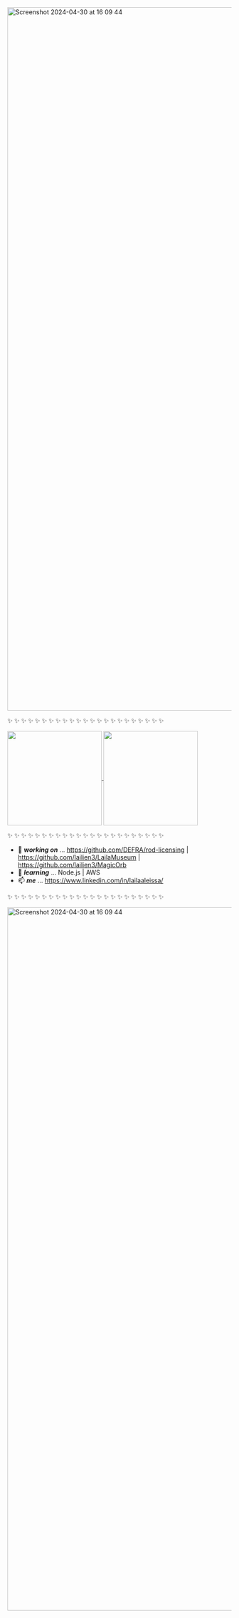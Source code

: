 <img width="1580" alt="Screenshot 2024-04-30 at 16 09 44" src="https://github.com/lailien3/lailien3/assets/138867360/ae582a0f-350d-474b-91ed-7d72aabe45c1">

<!--_**STATS**_-->

✨  ✨  ✨  ✨  ✨  ✨  ✨  ✨  ✨  ✨  ✨  ✨  ✨  ✨  ✨  ✨  ✨  ✨  ✨  ✨  ✨  ✨  ✨

<a href="https://github.com/lailien3?tab=repositories">
  <img height=212 align="center" src="https://github-readme-stats.vercel.app/api/top-langs/?username=lailien3&theme=cobalt&title_color=F5D4F1&text_color=CEEAC0&border_color=B4D6EF&bg_color=454749&border_radius=4.5" />
</a>

<a href="https://github.com/lailien3">
  <img height=212 align="center" src="https://github-readme-stats.vercel.app/api?username=lailien3&show_icons=true&include_all_commits=true&theme=cobalt&title_color=F5D4F1&text_color=CEEAC0&border_color=B4D6EF&bg_color=454749&border_radius=4.5" />
</a>

✨  ✨  ✨  ✨  ✨  ✨  ✨  ✨  ✨  ✨  ✨  ✨  ✨  ✨  ✨  ✨  ✨  ✨  ✨  ✨  ✨  ✨  ✨

<!--_**BIO**_-->
- 🔭 _**working on**_ ... https://github.com/DEFRA/rod-licensing  |  https://github.com/lailien3/LailaMuseum  |  https://github.com/lailien3/MagicOrb
- 🌱 _**learning**_ ... Node.js  |  AWS
- 📫 _**me**_ ... https://www.linkedin.com/in/lailaaleissa/

✨  ✨  ✨  ✨  ✨  ✨  ✨  ✨  ✨  ✨  ✨  ✨  ✨  ✨  ✨  ✨  ✨  ✨  ✨  ✨  ✨  ✨  ✨

<img width="1580" alt="Screenshot 2024-04-30 at 16 09 44" src="https://github.com/lailien3/lailien3/assets/138867360/61938d67-e686-440e-9d31-bc5f4730507e">
